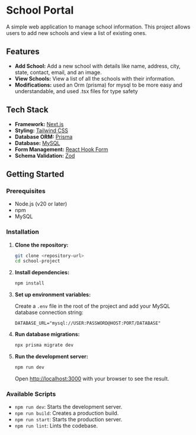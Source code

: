 # School Portal

A simple web application to manage school information. This project allows users to add new schools and view a list of existing ones.

## Features

- **Add School:** Add a new school with details like name, address, city, state, contact, email, and an image.
- **View Schools:** View a list of all the schools with their information.
- **Modifications:** used an Orm (prisma) for mysql to be more easy and understandable, and used .tsx files for type safety

## Tech Stack

- **Framework:** [Next.js](https://nextjs.org/)
- **Styling:** [Tailwind CSS](https://tailwindcss.com/)
- **Database ORM:** [Prisma](https://www.prisma.io/)
- **Database:** [MySQL](https://www.mysql.com/)
- **Form Management:** [React Hook Form](https://react-hook-form.com/)
- **Schema Validation:** [Zod](https://zod.dev/)

## Getting Started

### Prerequisites

- Node.js (v20 or later)
- npm
- MySQL

### Installation

1.  **Clone the repository:**

    ```bash
    git clone <repository-url>
    cd school-project
    ```

2.  **Install dependencies:**

    ```bash
    npm install
    ```

3.  **Set up environment variables:**

    Create a `.env` file in the root of the project and add your MySQL database connection string:

    ```
    DATABASE_URL="mysql://USER:PASSWORD@HOST:PORT/DATABASE"
    ```

4.  **Run database migrations:**

    ```bash
    npx prisma migrate dev
    ```

5.  **Run the development server:**

    ```bash
    npm run dev
    ```

    Open [http://localhost:3000](http://localhost:3000) with your browser to see the result.

### Available Scripts

- `npm run dev`: Starts the development server.
- `npm run build`: Creates a production build.
- `npm run start`: Starts the production server.
- `npm run lint`: Lints the codebase.
